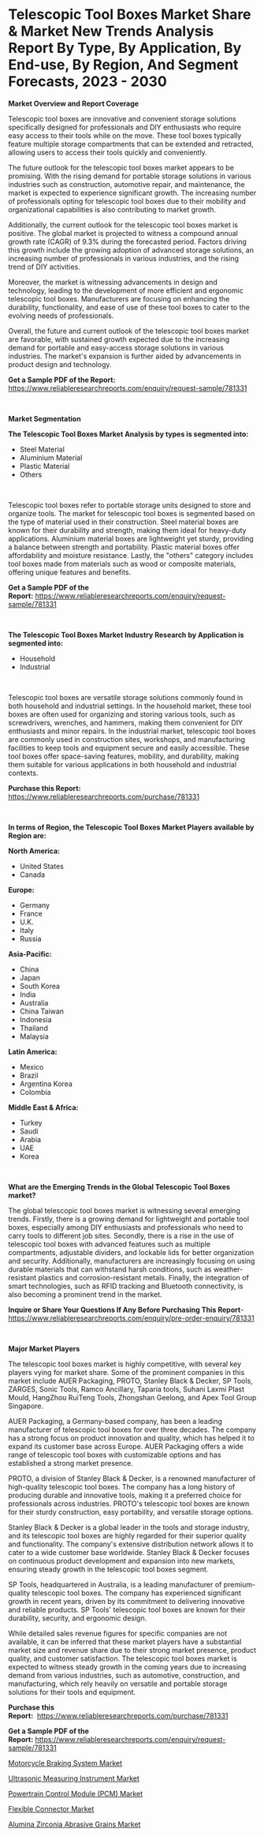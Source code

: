 <p><h1>Telescopic Tool Boxes Market Share & Market New Trends Analysis Report By Type, By Application, By End-use, By Region, And Segment Forecasts, 2023 - 2030</h1></p><p><strong>Market Overview and Report Coverage</strong></p>
<p><p>Telescopic tool boxes are innovative and convenient storage solutions specifically designed for professionals and DIY enthusiasts who require easy access to their tools while on the move. These tool boxes typically feature multiple storage compartments that can be extended and retracted, allowing users to access their tools quickly and conveniently.</p><p>The future outlook for the telescopic tool boxes market appears to be promising. With the rising demand for portable storage solutions in various industries such as construction, automotive repair, and maintenance, the market is expected to experience significant growth. The increasing number of professionals opting for telescopic tool boxes due to their mobility and organizational capabilities is also contributing to market growth.</p><p>Additionally, the current outlook for the telescopic tool boxes market is positive. The global market is projected to witness a compound annual growth rate (CAGR) of 9.3% during the forecasted period. Factors driving this growth include the growing adoption of advanced storage solutions, an increasing number of professionals in various industries, and the rising trend of DIY activities.</p><p>Moreover, the market is witnessing advancements in design and technology, leading to the development of more efficient and ergonomic telescopic tool boxes. Manufacturers are focusing on enhancing the durability, functionality, and ease of use of these tool boxes to cater to the evolving needs of professionals.</p><p>Overall, the future and current outlook of the telescopic tool boxes market are favorable, with sustained growth expected due to the increasing demand for portable and easy-access storage solutions in various industries. The market's expansion is further aided by advancements in product design and technology.</p></p>
<p><strong>Get a Sample PDF of the Report:</strong> <a href="https://www.reliableresearchreports.com/enquiry/request-sample/781331">https://www.reliableresearchreports.com/enquiry/request-sample/781331</a></p>
<p>&nbsp;</p>
<p><strong>Market Segmentation</strong></p>
<p><strong>The Telescopic Tool Boxes Market Analysis by types is segmented into:</strong></p>
<p><ul><li>Steel Material</li><li>Aluminium Material</li><li>Plastic Material</li><li>Others</li></ul></p>
<p>&nbsp;</p>
<p><p>Telescopic tool boxes refer to portable storage units designed to store and organize tools. The market for telescopic tool boxes is segmented based on the type of material used in their construction. Steel material boxes are known for their durability and strength, making them ideal for heavy-duty applications. Aluminium material boxes are lightweight yet sturdy, providing a balance between strength and portability. Plastic material boxes offer affordability and moisture resistance. Lastly, the "others" category includes tool boxes made from materials such as wood or composite materials, offering unique features and benefits.</p></p>
<p><strong>Get a Sample PDF of the Report:</strong>&nbsp;<a href="https://www.reliableresearchreports.com/enquiry/request-sample/781331">https://www.reliableresearchreports.com/enquiry/request-sample/781331</a></p>
<p>&nbsp;</p>
<p><strong>The Telescopic Tool Boxes Market Industry Research by Application is segmented into:</strong></p>
<p><ul><li>Household</li><li>Industrial</li></ul></p>
<p>&nbsp;</p>
<p><p>Telescopic tool boxes are versatile storage solutions commonly found in both household and industrial settings. In the household market, these tool boxes are often used for organizing and storing various tools, such as screwdrivers, wrenches, and hammers, making them convenient for DIY enthusiasts and minor repairs. In the industrial market, telescopic tool boxes are commonly used in construction sites, workshops, and manufacturing facilities to keep tools and equipment secure and easily accessible. These tool boxes offer space-saving features, mobility, and durability, making them suitable for various applications in both household and industrial contexts.</p></p>
<p><strong>Purchase this Report:</strong>&nbsp; <a href="https://www.reliableresearchreports.com/purchase/781331">https://www.reliableresearchreports.com/purchase/781331</a></p>
<p>&nbsp;</p>
<p><strong>In terms of Region, the Telescopic Tool Boxes Market Players available by Region are:</strong></p>
<p>
    <p> <strong> North America: </strong>
        <ul>
            <li>United States</li>
            <li>Canada</li>
        </ul>
        </p> 
    <p> <strong> Europe: </strong>
        <ul>
            <li>Germany</li>
            <li>France</li>
            <li>U.K.</li>
            <li>Italy</li>
            <li>Russia</li>
        </ul>
        </p> 
    <p> <strong> Asia-Pacific: </strong>
        <ul>
            <li>China</li>
            <li>Japan</li>
            <li>South Korea</li>
            <li>India</li>
            <li>Australia</li>
            <li>China Taiwan</li>
            <li>Indonesia</li>
            <li>Thailand</li>
            <li>Malaysia</li>
        </ul>
        </p> 
    <p> <strong> Latin America: </strong>
        <ul>
            <li>Mexico</li>
            <li>Brazil</li>
            <li>Argentina Korea</li>
            <li>Colombia</li>
        </ul>
        </p> 
    <p> <strong> Middle East & Africa: </strong>
        <ul>
            <li>Turkey</li>
            <li>Saudi</li>
            <li>Arabia</li>
            <li>UAE</li>
            <li>Korea</li>
        </ul>
    </p>
    </p>
<p>&nbsp;</p>
<p><strong>What are the Emerging Trends in the Global Telescopic Tool Boxes market?</strong></p>
<p><p>The global telescopic tool boxes market is witnessing several emerging trends. Firstly, there is a growing demand for lightweight and portable tool boxes, especially among DIY enthusiasts and professionals who need to carry tools to different job sites. Secondly, there is a rise in the use of telescopic tool boxes with advanced features such as multiple compartments, adjustable dividers, and lockable lids for better organization and security. Additionally, manufacturers are increasingly focusing on using durable materials that can withstand harsh conditions, such as weather-resistant plastics and corrosion-resistant metals. Finally, the integration of smart technologies, such as RFID tracking and Bluetooth connectivity, is also becoming a prominent trend in the market.</p></p>
<p><strong>Inquire or Share Your Questions If Any Before Purchasing This Report</strong>- <a href="https://www.reliableresearchreports.com/enquiry/pre-order-enquiry/781331">https://www.reliableresearchreports.com/enquiry/pre-order-enquiry/781331</a></p>
<p>&nbsp;</p>
<p><strong>Major Market Players</strong></p>
<p><p>The telescopic tool boxes market is highly competitive, with several key players vying for market share. Some of the prominent companies in this market include AUER Packaging, PROTO, Stanley Black & Decker, SP Tools, ZARGES, Sonic Tools, Ramco Ancillary, Taparia tools, Suhani Laxmi Plast Mould, HangZhou RuiTeng Tools, Zhongshan Geelong, and Apex Tool Group Singapore.</p><p>AUER Packaging, a Germany-based company, has been a leading manufacturer of telescopic tool boxes for over three decades. The company has a strong focus on product innovation and quality, which has helped it to expand its customer base across Europe. AUER Packaging offers a wide range of telescopic tool boxes with customizable options and has established a strong market presence.</p><p>PROTO, a division of Stanley Black & Decker, is a renowned manufacturer of high-quality telescopic tool boxes. The company has a long history of producing durable and innovative tools, making it a preferred choice for professionals across industries. PROTO's telescopic tool boxes are known for their sturdy construction, easy portability, and versatile storage options.</p><p>Stanley Black & Decker is a global leader in the tools and storage industry, and its telescopic tool boxes are highly regarded for their superior quality and functionality. The company's extensive distribution network allows it to cater to a wide customer base worldwide. Stanley Black & Decker focuses on continuous product development and expansion into new markets, ensuring steady growth in the telescopic tool boxes segment.</p><p>SP Tools, headquartered in Australia, is a leading manufacturer of premium-quality telescopic tool boxes. The company has experienced significant growth in recent years, driven by its commitment to delivering innovative and reliable products. SP Tools' telescopic tool boxes are known for their durability, security, and ergonomic design.</p><p>While detailed sales revenue figures for specific companies are not available, it can be inferred that these market players have a substantial market size and revenue share due to their strong market presence, product quality, and customer satisfaction. The telescopic tool boxes market is expected to witness steady growth in the coming years due to increasing demand from various industries, such as automotive, construction, and manufacturing, which rely heavily on versatile and portable storage solutions for their tools and equipment.</p></p>
<p><strong>Purchase this Report:</strong>&nbsp;&nbsp;<a href="https://www.reliableresearchreports.com/purchase/781331">https://www.reliableresearchreports.com/purchase/781331</a></p>
<p></p>
<p><strong>Get a Sample PDF of the Report:</strong>&nbsp;<a href="https://www.reliableresearchreports.com/enquiry/request-sample/781331">https://www.reliableresearchreports.com/enquiry/request-sample/781331</a></p>
<p><p><a href="https://www.linkedin.com/pulse/decoding-motorcycle-braking-system-market-deep-dive-latest/">Motorcycle Braking System Market</a></p><p><a href="https://github.com/kipkeeva/Market-Research-Report-List-1/blob/main/ultrasonic-measuring-instrument-market.md">Ultrasonic Measuring Instrument Market</a></p><p><a href="https://www.linkedin.com/pulse/powertrain-control-module-pcm-market-research-report/">Powertrain Control Module (PCM) Market</a></p><p><a href="https://github.com/kuntayevaz/Market-Research-Report-List-1/blob/main/flexible-connector-market.md">Flexible Connector Market</a></p><p><a href="https://medium.com/@stefanokon1939/alumina-zirconia-abrasive-grains-market-trends-and-market-analysis-forecasted-for-period-2023-2030-da0ea41b2e4b">Alumina Zirconia Abrasive Grains Market</a></p></p>